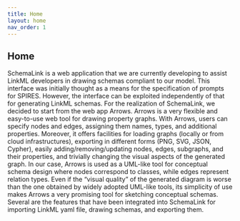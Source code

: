 ```yaml
---
title: Home
layout: home
nav_order: 1
---
```


## Home

SchemaLink is a web application that we are currently developing to assist
LinkML developers in drawing schemas compliant to our model. This interface was
initially thought as a means for the specification of prompts for SPIRES.
However, the interface can be exploited independently of that for generating
LinkML schemas. For the realization of SchemaLink, we decided to start from the
web app Arrows. Arrows is a very flexible and easy-to-use web tool for drawing
property graphs. With Arrows, users can specify nodes and edges, assigning them
names, types, and additional properties. Moreover, it offers facilities for
loading graphs (locally or from cloud infrastructures), exporting in different
forms (PNG, SVG, JSON, Cypher), easily adding/removing/updating nodes, edges,
subgraphs, and their properties, and trivially changing the visual aspects of
the generated graph. In our case, Arrows is used as a UML-like tool for
conceptual schema design where nodes correspond to classes, while edges
represent relation types. Even if the “visual quality” of the generated diagram
is worse than the one obtained by widely adopted UML-like tools, its simplicity
of use makes Arrows a very promising tool for sketching conceptual schemas.
Several are the features that have been integrated into SchemaLink for importing
LinkML yaml file, drawing schemas, and exporting them.
